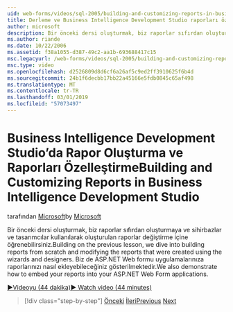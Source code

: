 ```yaml
---
uid: web-forms/videos/sql-2005/building-and-customizing-reports-in-business-intelligence-development-studio
title: Derleme ve Business Intelligence Development Studio raporları özelleştirme | Microsoft Docs
author: microsoft
description: Bir önceki dersi oluşturmak, biz raporlar sıfırdan oluşturmaya ve sihirbazlar ve tasarımcılar kullanılarak oluşturulan raporlar değiştirme içine öğrenebilirsiniz. Biz bir...
ms.author: riande
ms.date: 10/22/2006
ms.assetid: f38a1055-d387-49c2-aa1b-693688417c15
msc.legacyurl: /web-forms/videos/sql-2005/building-and-customizing-reports-in-business-intelligence-development-studio
msc.type: video
ms.openlocfilehash: d2526809d8d6cf6a26af5c9ed2ff3910625f6b4d
ms.sourcegitcommit: 24b1f6decbb17bb22a45166e5fdb0845c65af498
ms.translationtype: MT
ms.contentlocale: tr-TR
ms.lasthandoff: 03/01/2019
ms.locfileid: "57073497"
---
```

<a name="building-and-customizing-reports-in-business-intelligence-development-studio"></a><span data-ttu-id="3efcd-104">Business Intelligence Development Studio’da Rapor Oluşturma ve Raporları Özelleştirme</span><span class="sxs-lookup"><span data-stu-id="3efcd-104">Building and Customizing Reports in Business Intelligence Development Studio</span></span>
====================
<span data-ttu-id="3efcd-105">tarafından [Microsoft](https://github.com/microsoft)</span><span class="sxs-lookup"><span data-stu-id="3efcd-105">by [Microsoft](https://github.com/microsoft)</span></span>

<span data-ttu-id="3efcd-106">Bir önceki dersi oluşturmak, biz raporlar sıfırdan oluşturmaya ve sihirbazlar ve tasarımcılar kullanılarak oluşturulan raporlar değiştirme içine öğrenebilirsiniz.</span><span class="sxs-lookup"><span data-stu-id="3efcd-106">Building on the previous lesson, we dive into building reports from scratch and modifying the reports that were created using the wizards and designers.</span></span> <span data-ttu-id="3efcd-107">Biz de ASP.NET Web formu uygulamalarınıza raporlarınızı nasıl ekleyebileceğiniz gösterilmektedir.</span><span class="sxs-lookup"><span data-stu-id="3efcd-107">We also demonstrate how to embed your reports into your ASP.NET Web Form applications.</span></span>

[<span data-ttu-id="3efcd-108">&#9654;Videoyu (44 dakika)</span><span class="sxs-lookup"><span data-stu-id="3efcd-108">&#9654; Watch video (44 minutes)</span></span>](https://channel9.msdn.com/Blogs/ASP-NET-Site-Videos/building-and-customizing-reports-in-business-intelligence-development-studio)

> [!div class="step-by-step"]
> <span data-ttu-id="3efcd-109">[Önceki](getting-started-with-reporting-services.md)
> [İleri](creating-and-using-stored-procedures.md)</span><span class="sxs-lookup"><span data-stu-id="3efcd-109">[Previous](getting-started-with-reporting-services.md)
[Next](creating-and-using-stored-procedures.md)</span></span>
